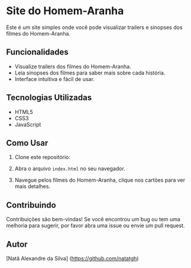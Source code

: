# Site do Homem-Aranha

Este é um site simples onde você pode visualizar trailers e sinopses dos filmes do Homem-Aranha.

## Funcionalidades

- Visualize trailers dos filmes do Homem-Aranha.
- Leia sinopses dos filmes para saber mais sobre cada história.
- Interface intuitiva e fácil de usar.

## Tecnologias Utilizadas

- HTML5
- CSS3
- JavaScript

## Como Usar

1. Clone este repositório:

2. Abra o arquivo `index.html` no seu navegador.

3. Navegue pelos filmes do Homem-Aranha, clique nos cartões para ver mais detalhes.

## Contribuindo

Contribuições são bem-vindas! Se você encontrou um bug ou tem uma melhoria para sugerir, por favor abra uma issue ou envie um pull request.

## Autor

[Natã Alexandre da Silva] (https://github.com/natatgh)
